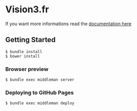 # Vision3.fr

If you want more informations read the [documentation here](https://github.com/flexbox/codeless)

## Getting Started

    $ bundle install
    $ bower install

### Browser preview

    $ bundle exec middleman server

### Deploying to GitHub Pages

    $ bundle exec middleman deploy
